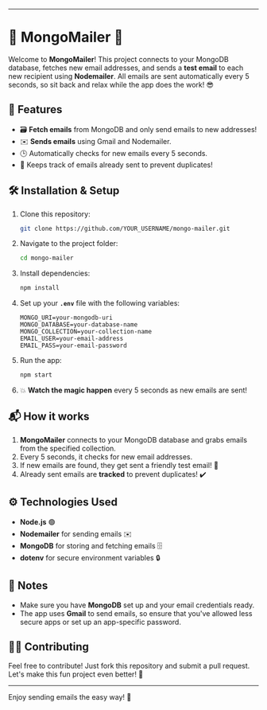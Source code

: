 
---

# 🚀 MongoMailer 📨

Welcome to **MongoMailer**! This project connects to your MongoDB database, fetches new email addresses, and sends a **test email** to each new recipient using **Nodemailer**. All emails are sent automatically every 5 seconds, so sit back and relax while the app does the work! 😎

## 🎯 Features
- 🗃️ **Fetch emails** from MongoDB and only send emails to new addresses!
- ✉️ **Sends emails** using Gmail and Nodemailer.
- 🕒 Automatically checks for new emails every 5 seconds.
- 💾 Keeps track of emails already sent to prevent duplicates!

## 🛠️ Installation & Setup

1. Clone this repository:
   ```bash
   git clone https://github.com/YOUR_USERNAME/mongo-mailer.git
   ```

2. Navigate to the project folder:
   ```bash
   cd mongo-mailer
   ```

3. Install dependencies:
   ```bash
   npm install
   ```

4. Set up your **`.env`** file with the following variables:
   ```
   MONGO_URI=your-mongodb-uri
   MONGO_DATABASE=your-database-name
   MONGO_COLLECTION=your-collection-name
   EMAIL_USER=your-email-address
   EMAIL_PASS=your-email-password
   ```

5. Run the app:
   ```bash
   npm start
   ```

6. 💥 **Watch the magic happen** every 5 seconds as new emails are sent!

## 📬 How it works
1. **MongoMailer** connects to your MongoDB database and grabs emails from the specified collection.
2. Every 5 seconds, it checks for new email addresses.
3. If new emails are found, they get sent a friendly test email! 🎉
4. Already sent emails are **tracked** to prevent duplicates! ✔️

## ⚙️ Technologies Used
- **Node.js** 🟢
- **Nodemailer** for sending emails ✉️
- **MongoDB** for storing and fetching emails 🗄️
- **dotenv** for secure environment variables 🔒

## 📝 Notes
- Make sure you have **MongoDB** set up and your email credentials ready.
- The app uses **Gmail** to send emails, so ensure that you've allowed less secure apps or set up an app-specific password.

## 👩‍💻 Contributing
Feel free to contribute! Just fork this repository and submit a pull request. Let's make this fun project even better! 🎉

---

Enjoy sending emails the easy way! 🌟

